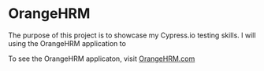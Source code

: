 # OrangeHRM
The purpose of this project is to showcase my Cypress.io testing skills. I will using the OrangeHRM application to 

To see the OrangeHRM applicaton, visit [OrangeHRM.com](https://opensource-demo.orangehrmlive.com/web/index.php/auth/login)

